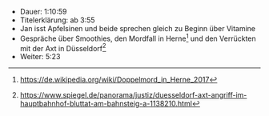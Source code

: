 - Dauer: 1:10:59
- Titelerklärung: ab 3:55 
- Jan isst Apfelsinen und beide sprechen gleich zu Beginn über Vitamine
- Gespräche über Smoothies, den Mordfall in Herne[^1] und den Verrückten mit der Axt in Düsseldorf[^2]
- Weiter: 5:23

[^1]: https://de.wikipedia.org/wiki/Doppelmord_in_Herne_2017
[^2]: https://www.spiegel.de/panorama/justiz/duesseldorf-axt-angriff-im-hauptbahnhof-bluttat-am-bahnsteig-a-1138210.html
